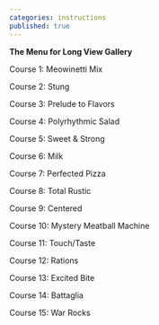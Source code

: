 ```yaml
---
categories: instructions
published: true
---
```


**The Menu for Long View Gallery**

Course 1: Meowinetti Mix

Course 2: Stung

Course 3: Prelude to Flavors

Course 4: Polyrhythmic Salad

Course 5: Sweet & Strong

Course 6: Milk

Course 7: Perfected Pizza

Course 8: Total Rustic

Course 9: Centered

Course 10: Mystery Meatball Machine

Course 11: Touch/Taste

Course 12: Rations

Course 13: Excited Bite

Course 14: Battaglia

Course 15: War Rocks